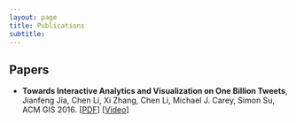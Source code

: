 ```yaml
---
layout: page
title: Publications
subtitle:
---
```


## Papers
* **Towards Interactive Analytics and Visualization on One Billion Tweets**,
Jianfeng Jia, Chen Li, Xi Zhang, Chen Li, Michael J. Carey, Simon Su, ACM GIS 2016.
[[PDF](https://chenli.ics.uci.edu//wp-content/uploads/chenli/2016/11/Cloudberry-ACM-GIS2016.pdf)]
[[Video](https://www.youtube.com/watch?v=XwlRm0jcsU4)]
